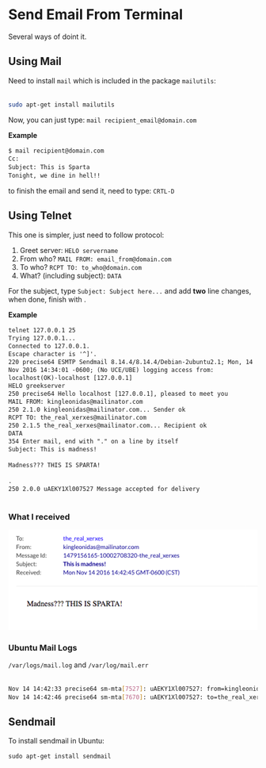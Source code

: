 # Send Email From Terminal

Several ways of doint it. 

## Using Mail

Need to install `mail` which is included in the package `mailutils`:

```bash

sudo apt-get install mailutils

```

Now, you can just type: `mail recipient_email@domain.com` 

**Example**

```bash
$ mail recipient@domain.com
Cc:
Subject: This is Sparta
Tonight, we dine in hell!!

```

to finish the email and send it, need to type: `CRTL-D`


## Using Telnet

This one is simpler, just need to follow protocol:

1. Greet server: `HELO servername`
2. From who? `MAIL FROM: email_from@domain.com`
3. To who? `RCPT TO: to_who@domain.com`
4. What? (including subject): `DATA`

For the subject, type `Subject: Subject here...` and add **two** line changes, when done, finish with .

**Example**

```
telnet 127.0.0.1 25
Trying 127.0.0.1...
Connected to 127.0.0.1.
Escape character is '^]'.
220 precise64 ESMTP Sendmail 8.14.4/8.14.4/Debian-2ubuntu2.1; Mon, 14 Nov 2016 14:34:01 -0600; (No UCE/UBE) logging access from: localhost(OK)-localhost [127.0.0.1]
HELO greekserver
250 precise64 Hello localhost [127.0.0.1], pleased to meet you
MAIL FROM: kingleonidas@mailinator.com
250 2.1.0 kingleonidas@mailinator.com... Sender ok
RCPT TO: the_real_xerxes@mailinator.com
250 2.1.5 the_real_xerxes@mailinator.com... Recipient ok
DATA
354 Enter mail, end with "." on a line by itself
Subject: This is madness!

Madness??? THIS IS SPARTA!

.
250 2.0.0 uAEKY1Xl007527 Message accepted for delivery


```

### What I received

![Result](img/the_real_xerxes.png)


### Ubuntu Mail Logs

`/var/logs/mail.log` and `/var/log/mail.err`

```bash

Nov 14 14:42:33 precise64 sm-mta[7527]: uAEKY1Xl007527: from=kingleonidas@mailinator.com, size=55, class=0, nrcpts=1, msgid=<201611142041.uAEKY1Xl007527@precise64>, proto=SMTP, daemon=MTA-v4, relay=localhost [127.0.0.1]
Nov 14 14:42:46 precise64 sm-mta[7670]: uAEKY1Xl007527: to=the_real_xerxes@mailinator.com, delay=00:00:55, xdelay=00:00:11, mailer=esmtp, pri=120055, relay=mail2.mailinator.com. [45.33.83.75], dsn=2.0.0, stat=Sent (Ok)

```



## Sendmail

To install sendmail in Ubuntu:

```
sudo apt-get install sendmail
```